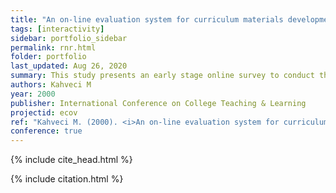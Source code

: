 ```yaml
---
title: "An on-line evaluation system for curriculum materials development"
tags: [interactivity]
sidebar: portfolio_sidebar
permalink: rnr.html
folder: portfolio
last_updated: Aug 26, 2020
summary: This study presents an early stage online survey to conduct the summative evaluation of EcoVentures software.
authors: Kahveci M
year: 2000
publisher: International Conference on College Teaching & Learning
projectid: ecov
ref: "Kahveci M. (2000). <i>An on-line evaluation system for curriculum materials development</i>. Paper presented at the International Conference on College Teaching & Learning. Jacksonville, Florida, USA. April 12 - 15, 2000."
conference: true 
--- 
```

{% include cite_head.html %}

{% include citation.html %}